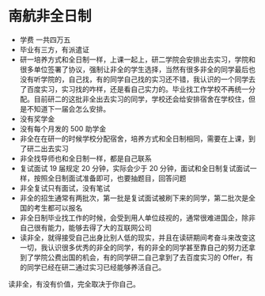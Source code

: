 # 南航非全日制

* 学费 一共四万五
* 毕业有三方，有派遣证
* 研一培养方式和全日制一样，上课一起上，研二学院会安排出去实习，学院和很多单位签署了协议，强制让非全的学生选择，当然有很多非全的同学最后也没有听学院的，自己找，有的同学自己找的实习还不错，我认识的一个同学去了百度实习，实习找的咋样，还是看自己实力的。毕业找工作学校不再统一分配。目前研二的这批非全出去实习的同学，学校还会给安排宿舍在学校住，但是不知道下一届会怎么安排。
* 没有奖学金
* 没有每个月发的 500 助学金
* 非全在在研一的时候学校分配宿舍，培养方式和全日制相同，需要在上课，到了研二出去实习
* 非全找导师也和全日制一样，都是自己联系
* 复试面试 19 届规定 20 分钟，实际会少于 20 分钟，面试和全日制复试面试一样，按照全日制面试准备即可，也要抽题目，回答问题
* 非全复试只有面试，没有笔试
* 非全的招生通常有两批次，第一批是复试面试被刷下来的同学，第二批次是全国的考生都可以报名
* 非全日制毕业找工作的时候，会受到用人单位歧视的，通常很难进国企，除非自己很有能力，能够去得了大的互联网公司
* 读非全，就得接受自己出身比别人低的现实，并且在读研期间考奋斗来改变这一切，我认识很多优秀的非全的同学，有的非全的同学甚至靠自己的努力还拿到了学院公费出国的机会，有的同学研二自己拿到了去百度实习的 Offer，有的同学已经在研二通过实习已经能够养活自己。

读非全，有没有价值，完全取决于你自己。
